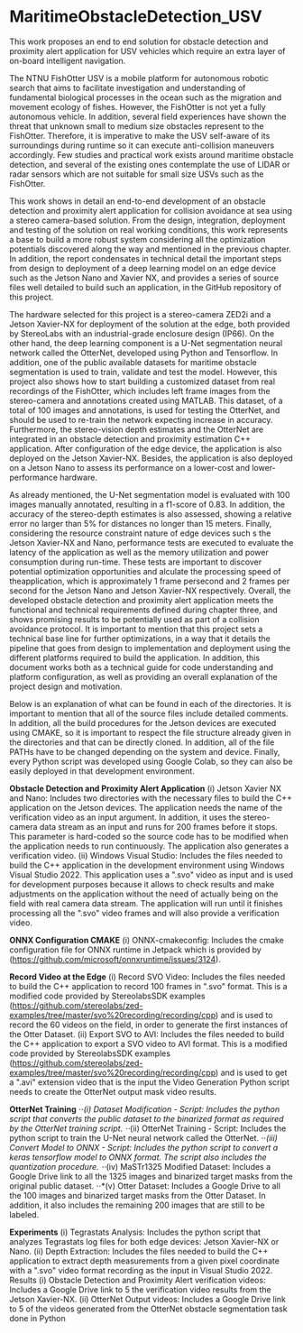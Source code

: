 # MaritimeObstacleDetection_USV
This work proposes an end to end solution for obstacle detection and proximity alert application for USV vehicles which require an extra layer of on-board intelligent navigation. 

The NTNU FishOtter USV is a mobile platform for autonomous robotic search that aims to facilitate investigation and understanding of fundamental biological processes in the ocean such as the migration and movement ecology of fishes. However, the FishOtter is not yet a fully autonomous vehicle. In addition, several field experiences have shown the threat that unknown small to medium size obstacles represent to the FishOtter. Therefore, it is imperative to make the USV self-aware of its surroundings during runtime so it can execute anti-collision maneuvers accordingly. Few studies and practical work exists around maritime obstacle detection, and several of the existing ones contemplate the use of LIDAR or radar sensors which are not suitable for small size USVs such as the FishOtter.

This work shows in detail an end-to-end development of an obstacle detection and proximity alert application for collision avoidance at sea using a stereo camera-based solution. From the design, integration, deployment and testing of the solution on real working conditions, this work represents a base to build a more robust system considering all the optimization potentials discovered along the way and mentioned in the previous chapter. In addition, the report condensates in technical detail the important steps from design to deployment of a deep learning model on an edge device such as the Jetson Nano and Xavier NX, and provides a series of source files well detailed to build such an application, in the GitHub repository of this project.

The hardware selected for this project is a stereo-camera ZED2i and a Jetson Xavier-NX for deployment of the solution at the edge, both provided by StereoLabs with an industrial-grade enclosure design (IP66). On the other hand, the deep learning component is a U-Net segmentation neural network called the OtterNet, developed using Python and Tensorflow. In addition, one of the public available datasets for maritime obstacle segmentation is used to train, validate and test the model. However, this project also shows how to start building a customized dataset from real recordings of the FishOtter, which includes left frame images from the stereo-camera and annotations created using MATLAB. This dataset, of a total of 100 images and annotations, is used for testing the OtterNet, and should be used to re-train the network expecting increase in accuracy. Furthermore, the stereo-vision depth estimates and the OtterNet are integrated in an obstacle detection and proximity estimation C++ application. After configuration of the edge device, the application is also deployed on the Jetson Xavier-NX. Besides, the application is also deployed on a Jetson Nano to assess its performance on a lower-cost and lower-performance hardware.

As already mentioned, the U-Net segmentation model is evaluated with 100 images manually annotated, resulting in a f1-score of 0.83. In addition, the accuracy of the stereo-depth estimates is also assessed, showing a relative error no larger than 5% for distances no longer than 15 meters. Finally, considering the resource constraint nature of edge devices such s the Jetson Xavier-NX and Nano, performance tests are executed to evaluate the latency of the application as well as the memory utilization and power consumption during run-time. These tests are important to discover potential optimization opportunities and alculate the processing speed of theapplication, which is approximately 1 frame persecond and 2 frames per second for the Jetson Nano and Jetson Xavier-NX respectively. Overall, the developed obstacle detection and proximity alert application meets the functional and technical requirements defined during chapter three, and shows promising results to be potentially used as part of a collision avoidance protocol. It is important to mention that this project sets a technical base line for further optimizations, in a way that it details the pipeline that goes from design to implementation and deployment using the different platforms required to build the application. In addition, this document works both as a technical guide for code understanding and platform configuration, as well as providing an overall explanation of the project design and motivation.

Below is an explanation of what can be found in each of the directories. It is important to mention that all of the source files include detailed comments. In addition, all the build procedures for the Jetson devices are executed using CMAKE, so it is important to respect the file structure already given in the directories and that can be directly cloned. In addition, all of the file PATHs have to be changed depending on the system and device. Finally, every Python script was developed using Google Colab, so they can also be easily deployed in that development environment.

  **Obstacle Detection and Proximity Alert Application**
  (i) Jetson Xavier NX and Nano: Includes two directories with the necessary files to
  build the C++ application on the Jetson devices. The application needs the name
  of the verification video as an input argument. In addition, it uses the stereo-camera
  data stream as an input and runs for 200 frames before it stops. This parameter
  is hard-coded so the source code has to be modified when the application needs to
  run continuously. The application also generates a verification video.
  (ii) Windows Visual Studio: Includes the files needed to build the C++ application
  in the development environment using Windows Visual Studio 2022. This application uses
  a ".svo" video as input and is used for development purposes because it
  allows to check results and make adjustments on the application without the need
  of actually being on the field with real camera data stream. The application will
  run until it finishes processing all the ".svo" video frames and will also provide a
  verification video.

  **ONNX Configuration CMAKE**
  (i) ONNX-cmakeconfig: Includes the cmake configuration file for ONNX runtime in
      Jetpack which is provided by (https://github.com/microsoft/onnxruntime/issues/3124).
  
  **Record Video at the Edge**
  (i) Record SVO Video: Includes the files needed to build the C++ application to
      record 100 frames in ".svo" format. This is a modified code provided by StereolabsSDK 
      examples (https://github.com/stereolabs/zed-examples/tree/master/svo%20recording/recording/cpp)
      and is used to record the 60 videos on the field, in order to
      generate the first instances of the Otter Dataset.
  (ii) Export SVO to AVI: Includes the files needed to build the C++ application to
      export a SVO video to AVI format. This is a modified code provided by StereolabsSDK 
      examples (https://github.com/stereolabs/zed-examples/tree/master/svo%20recording/recording/cpp)
      and is used to get a ".avi" extension video that is the input the
      Video Generation Python script needs to create the OtterNet output mask video
      results.
  
  **OtterNet Training**
  ⋅⋅*(i) Dataset Modification - Script: Includes the python script that converts the
      public dataset to the binarized format as required by the OtterNet training script.
  ⋅⋅*(ii) OtterNet Training - Script: Includes the python script to train the U-Net neural
        network called the OtterNet.
  ⋅⋅*(iii) Convert Model to ONNX - Script: Includes the python script to convert a
        keras tensorflow model to ONNX format. The script also includes the quantization
        procedure.
  ⋅⋅*(iv) MaSTr1325 Modified Dataset: Includes a Google Drive link to all the 1325
       images and binarized target masks from the original public dataset.
  ⋅⋅*(v) Otter Dataset: Includes a Google Drive to all the 100 images and binarized target
      masks from the Otter Dataset. In addition, it also includes the remaining 200 images
      that are still to be labeled.

  **Experiments**
  (i) Tegrastats Analysis: Includes the python script that analyzes Tegrastats log files
      for both edge devices: Jetson Xavier-NX or Nano.
  (ii) Depth Extraction: Includes the files needed to build the C++ application to
      extract depth measurements from a given pixel coordinate with a ".svo" video format
      recording as the input in Visual Studio 2022.
      Results
  (i) Obstacle Detection and Proximity Alert verification videos: Includes a
      Google Drive link to 5 the verification video results from the Jetson Xavier-NX.
  (ii) OtterNet Output videos: Includes a Google Drive link to 5 of the videos generated 
      from the OtterNet obstacle segmentation task done in Python


